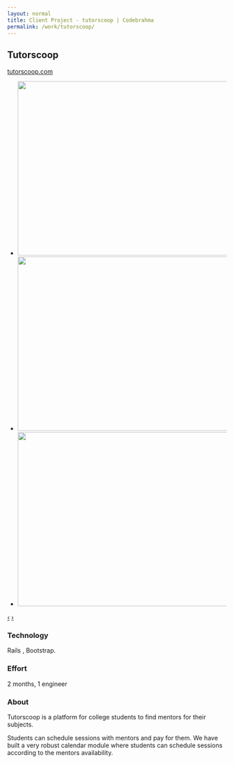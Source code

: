 ```yaml
---
layout: normal
title: Client Project - tutorscoop | Codebrahma
permalink: /work/tutorscoop/
---
```


## Tutorscoop

[tutorscoop.com](http://tutorscoop.com)

<div class="jcarousel-wrapper">
  <div class="jcarousel">
    <ul>
      <li><img src="/images/work/tutorscoop/account.jpg" width="700" height="400" alt=""></li>
      <li><img src="/images/work/tutorscoop/cal.jpg" width="700" height="400" alt=""></li>
      <li><img src="/images/work/tutorscoop/actions.jpg" width="700" height="400" alt=""></li>
    </ul>
  </div>

  <a href="#" class="jcarousel-control-prev" data-jcarouselcontrol="true" title="">‹</a>
  <a href="#" class="jcarousel-control-next" data-jcarouselcontrol="true" title="">›</a>
  <p class="jcarousel-pagination"> </p>
</div>


### Technology
Rails , Bootstrap.

### Effort

2 months,  1 engineer

### About

Tutorscoop is a platform for college students to find mentors for their
subjects. 

Students can schedule sessions with mentors and pay for them.
We have built a very robust calendar module where students can schedule
sessions according to the mentors availability.
